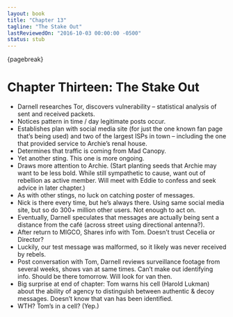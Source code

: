 ```yaml
---
layout: book
title: "Chapter 13"
tagline: "The Stake Out"
lastReviewedOn: "2016-10-03 00:00:00 -0500"
status: stub
---
```


{pagebreak}

# Chapter Thirteen: The Stake Out

- Darnell researches Tor, discovers vulnerability – statistical analysis of sent and received packets. 
- Notices pattern in time / day legitimate posts occur.
- Establishes plan with social media site (for just the one known fan page that’s being used) and two of the largest ISPs in town – including the one that provided service to Archie’s renal house.
- Determines that traffic is coming from Mad Canopy.
- Yet another sting. This one is more ongoing.
- Draws more attention to Archie. (Start planting seeds that Archie may want to be less bold. While still sympathetic to cause, want out of rebellion as active member. Will meet with Eddie to confess and seek advice in later chapter.)
- As with other stings, no luck on catching poster of messages.
- Nick is there every time, but he’s always there. Using same social media site, but so do 300+ million other users. Not enough to act on.
- Eventually, Darnell speculates that messages are actually being sent a distance from the café (across street using directional antenna?).
- After return to MIGCO, Shares info with Tom. Doesn’t trust Cecelia or Director? 
- Luckily, our test message was malformed, so it likely was never received by rebels.
- Post conversation with Tom, Darnell reviews surveillance footage from several weeks, shows van at same times. Can’t make out identifying info. Should be there tomorrow. Will look for van then.
- Big surprise at end of chapter: Tom warns his cell (Harold Lukman) about the ability of agency to distinguish between authentic & decoy messages. Doesn’t know that van has been identified. 
- WTH? Tom’s in a cell? (Yep.)
